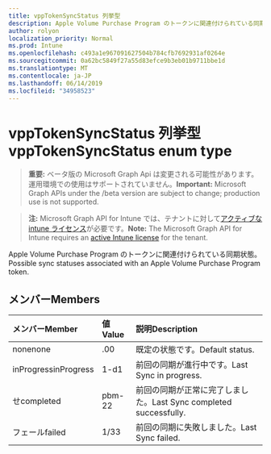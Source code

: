 ```yaml
---
title: vppTokenSyncStatus 列挙型
description: Apple Volume Purchase Program のトークンに関連付けられている同期状態。
author: rolyon
localization_priority: Normal
ms.prod: Intune
ms.openlocfilehash: c493a1e967091627504b784cfb7692931af0264e
ms.sourcegitcommit: 0a62bc5849f27a55d83efce9b3eb01b9711bbe1d
ms.translationtype: MT
ms.contentlocale: ja-JP
ms.lasthandoff: 06/14/2019
ms.locfileid: "34958523"
---
```

# <a name="vpptokensyncstatus-enum-type"></a><span data-ttu-id="2746c-103">vppTokenSyncStatus 列挙型</span><span class="sxs-lookup"><span data-stu-id="2746c-103">vppTokenSyncStatus enum type</span></span>

> <span data-ttu-id="2746c-104">**重要:** ベータ版の Microsoft Graph Api は変更される可能性があります。運用環境での使用はサポートされていません。</span><span class="sxs-lookup"><span data-stu-id="2746c-104">**Important:** Microsoft Graph APIs under the /beta version are subject to change; production use is not supported.</span></span>

> <span data-ttu-id="2746c-105">**注:** Microsoft Graph API for Intune では、テナントに対して[アクティブな intune ライセンス](https://go.microsoft.com/fwlink/?linkid=839381)が必要です。</span><span class="sxs-lookup"><span data-stu-id="2746c-105">**Note:** The Microsoft Graph API for Intune requires an [active Intune license](https://go.microsoft.com/fwlink/?linkid=839381) for the tenant.</span></span>

<span data-ttu-id="2746c-106">Apple Volume Purchase Program のトークンに関連付けられている同期状態。</span><span class="sxs-lookup"><span data-stu-id="2746c-106">Possible sync statuses associated with an Apple Volume Purchase Program token.</span></span>

## <a name="members"></a><span data-ttu-id="2746c-107">メンバー</span><span class="sxs-lookup"><span data-stu-id="2746c-107">Members</span></span>
|<span data-ttu-id="2746c-108">メンバー</span><span class="sxs-lookup"><span data-stu-id="2746c-108">Member</span></span>|<span data-ttu-id="2746c-109">値</span><span class="sxs-lookup"><span data-stu-id="2746c-109">Value</span></span>|<span data-ttu-id="2746c-110">説明</span><span class="sxs-lookup"><span data-stu-id="2746c-110">Description</span></span>|
|:---|:---|:---|
|<span data-ttu-id="2746c-111">none</span><span class="sxs-lookup"><span data-stu-id="2746c-111">none</span></span>|<span data-ttu-id="2746c-112">.0</span><span class="sxs-lookup"><span data-stu-id="2746c-112">0</span></span>|<span data-ttu-id="2746c-113">既定の状態です。</span><span class="sxs-lookup"><span data-stu-id="2746c-113">Default status.</span></span>|
|<span data-ttu-id="2746c-114">inProgress</span><span class="sxs-lookup"><span data-stu-id="2746c-114">inProgress</span></span>|<span data-ttu-id="2746c-115">1-d</span><span class="sxs-lookup"><span data-stu-id="2746c-115">1</span></span>|<span data-ttu-id="2746c-116">前回の同期が進行中です。</span><span class="sxs-lookup"><span data-stu-id="2746c-116">Last Sync in progress.</span></span>|
|<span data-ttu-id="2746c-117">せ</span><span class="sxs-lookup"><span data-stu-id="2746c-117">completed</span></span>|<span data-ttu-id="2746c-118">pbm-2</span><span class="sxs-lookup"><span data-stu-id="2746c-118">2</span></span>|<span data-ttu-id="2746c-119">前回の同期が正常に完了しました。</span><span class="sxs-lookup"><span data-stu-id="2746c-119">Last Sync completed successfully.</span></span>|
|<span data-ttu-id="2746c-120">フェール</span><span class="sxs-lookup"><span data-stu-id="2746c-120">failed</span></span>|<span data-ttu-id="2746c-121">1/3</span><span class="sxs-lookup"><span data-stu-id="2746c-121">3</span></span>|<span data-ttu-id="2746c-122">前回の同期に失敗しました。</span><span class="sxs-lookup"><span data-stu-id="2746c-122">Last Sync failed.</span></span>|





